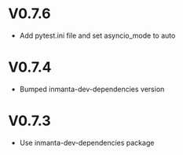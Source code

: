 # V0.7.6
- Add pytest.ini file and set asyncio_mode to auto

# V0.7.4
- Bumped inmanta-dev-dependencies version

# V0.7.3
- Use inmanta-dev-dependencies package

